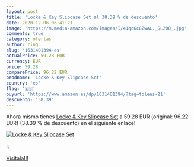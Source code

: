 ```yaml
---
layout: post
title: 'Locke & Key Slipcase Set al 38.39 % de descuento'
date: 2020-12-06 06:41:21
image: 'https://m.media-amazon.com/images/I/41qcGcGZwAL._SL200_.jpg'
comments: true
category: ofertas
author: ring
slug: '1631401394-es'
actualPrice: 59.28 EUR
currency: EUR
price: 59.28
comparePrice: 96.22 EUR
prodname: 'Locke & Key Slipcase Set'
country: 'es'
flag: '🇪🇸'
buyurl: 'https://www.amazon.es/dp/1631401394/?tag=tolees-21'
descuento: '38.39'
---
```


Ahora mismo tienes [Locke & Key Slipcase Set](https://www.amazon.es/dp/1631401394/?tag=tolees-21) a 59.28 EUR (original: 96.22 EUR) (38.39 %  de descuento) en el siguiente enlace!

[![Locke & Key Slipcase Set](https://m.media-amazon.com/images/I/41qcGcGZwAL._SL200_.jpg)](https://www.amazon.es/dp/1631401394/?tag=tolees-21)

ℹ️:


[Visítala!!!](https://www.amazon.es/dp/1631401394/?tag=tolees-21)
